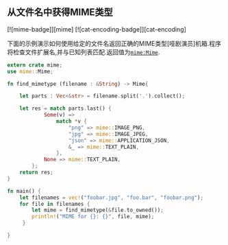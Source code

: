 
## 从文件名中获得MIME类型

[![mime-badge]][mime] [![cat-encoding-badge]][cat-encoding]

下面的示例演示如何使用给定的文件名返回正确的MIME类型[哑剧演员]机箱.程序将检查文件扩展名,并与已知列表匹配.返回值为[`mime:Mime`].

```rust
extern crate mime;
use mime::Mime;

fn find_mimetype (filename : &String) -> Mime{

    let parts : Vec<&str> = filename.split('.').collect();

    let res = match parts.last() {
            Some(v) =>
                match *v {
                    "png" => mime::IMAGE_PNG,
                    "jpg" => mime::IMAGE_JPEG,
                    "json" => mime::APPLICATION_JSON,
                    &_ => mime::TEXT_PLAIN,
                },
            None => mime::TEXT_PLAIN,
        };
    return res;
}

fn main() {
    let filenames = vec!("foobar.jpg", "foo.bar", "foobar.png");
    for file in filenames {
	    let mime = find_mimetype(&file.to_owned());
	 	println!("MIME for {}: {}", file, mime);
	 }

}
```

[`mime:mime`]: https://docs.rs/mime/*/mime/struct.Mime.html
